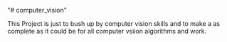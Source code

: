 "# computer_vision" 

This Project is just to bush up by computer vision skills and to make a as complete as it could be for all computer vsiion algorithms and work.